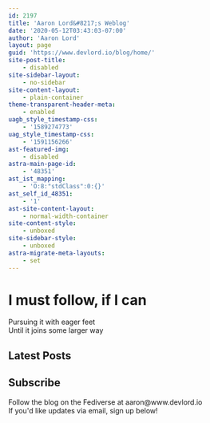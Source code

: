 ```yaml
---
id: 2197
title: 'Aaron Lord&#8217;s Weblog'
date: '2020-05-12T03:43:03-07:00'
author: 'Aaron Lord'
layout: page
guid: 'https://www.devlord.io/blog/home/'
site-post-title:
    - disabled
site-sidebar-layout:
    - no-sidebar
site-content-layout:
    - plain-container
theme-transparent-header-meta:
    - enabled
uagb_style_timestamp-css:
    - '1589274773'
uag_style_timestamp-css:
    - '1591156266'
ast-featured-img:
    - disabled
astra-main-page-id:
    - '48351'
ast_ist_mapping:
    - 'O:8:"stdClass":0:{}'
ast_self_id_48351:
    - '1'
ast-site-content-layout:
    - normal-width-container
site-content-style:
    - unboxed
site-sidebar-style:
    - unboxed
astra-migrate-meta-layouts:
    - set
---
```


<!-- wp:uagb/container {"block_id":"07933978","innerContentCustomWidthDesktop":700,"innerContentCustomWidthMobile":425,"minHeightDesktop":100,"minHeightTablet":40,"minHeightType":"vh","backgroundType":"image","backgroundImageDesktop":{"id":1903,"title":"2013-12-07 10.39.30","filename":"2013-12-07-10-39-301.jpg","url":"/assets/img/2013/12/2013-12-07-10-39-301.jpg","link":"/2013-12-07-10-39-30-2/","alt":"","author":"2","description":"","caption":"","name":"2013-12-07-10-39-30-2","status":"inherit","uploadedTo":0,"date":"2013-12-26T05:57:32.000Z","modified":"2013-12-26T05:57:32.000Z","menuOrder":0,"mime":"image/jpeg","type":"image","subtype":"jpeg","icon":"/wp-includes/images/media/default.png","dateFormatted":"December 25, 2013","nonces":{"update":"338fbd3d61","delete":"639c01b008","edit":"3ccf4194d7"},"editLink":"/wp-admin/post.php?post=1903\u0026action=edit","meta":false,"authorName":"Aaron Lord","authorLink":"/wp-admin/profile.php","filesizeInBytes":1958494,"filesizeHumanReadable":"2 MB","context":"","height":920,"width":2544,"orientation":"landscape","sizes":{"thumbnail":{"height":150,"width":150,"url":"/assets/img/2013/12/2013-12-07-10-39-301-150x150.jpg","orientation":"landscape"},"medium":{"height":108,"width":300,"url":"/assets/img/2013/12/2013-12-07-10-39-301-300x108.jpg","orientation":"landscape"},"large":{"height":370,"width":1024,"url":"/assets/img/2013/12/2013-12-07-10-39-301-1024x370.jpg","orientation":"landscape"},"full":{"url":"/assets/img/2013/12/2013-12-07-10-39-301.jpg","height":920,"width":2544,"orientation":"landscape"}},"compat":{"item":"","meta":""}},"backgroundPositionDesktop":{"x":"0.50","y":"0.00"},"gradientValue":"radial-gradient(rgba(21,50,67,0.5) 0%,rgba(26,108,122,0.5) 100%)","borderStyle":"","topPaddingDesktop":0,"bottomPaddingDesktop":0,"leftPaddingDesktop":0,"rightPaddingDesktop":0,"topPaddingTablet":100,"bottomPaddingTablet":50,"leftPaddingTablet":50,"rightPaddingTablet":50,"topPaddingMobile":100,"bottomPaddingMobile":50,"leftPaddingMobile":20,"rightPaddingMobile":20,"paddingLink":false,"variationSelected":true,"rowGapDesktop":0,"columnGapDesktop":0,"isBlockRootParent":true,"overlayType":"gradient","overlayOpacity":0.5,"minHeightTypeTablet":"vh","gradientColor1":"var(\u002d\u002dast-global-color-7)","gradientColor2":"var(\u002d\u002dast-global-color-0)","gradientType":"radial","selectGradient":"advanced"} -->
<div class="wp-block-uagb-container uagb-block-07933978 alignfull uagb-is-root-container"><div class="uagb-container-inner-blocks-wrap"><!-- wp:uagb/info-box {"classMigrate":true,"headingColor":"var(\u002d\u002dast-global-color-5)","subHeadingColor":"var(\u002d\u002dast-global-color-5)","prefixColor":"var(\u002d\u002dast-global-color-5)","prefixFontSize":28,"prefixFontSizeTablet":30,"prefixFontSizeMobile":24,"prefixFontFamily":"Montserrat","prefixFontWeight":"600","prefixLineHeight":1,"prefixLoadGoogleFonts":true,"headingTag":"h1","headFontSize":50,"headFontSizeTablet":40,"headFontSizeMobile":34,"headFontFamily":"Montserrat","headFontWeight":"600","headLoadGoogleFonts":true,"headSpace":20,"subHeadSpace":50,"block_id":"425cc6b4","ctaBorderColor":"","ctaBorderStyle":"","showPrefix":true,"showIcon":false,"paddingBtnTop":10,"paddingBtnBottom":10,"paddingBtnLeft":14,"paddingBtnRight":14,"prefixRightMargin":0,"prefixSpace":24,"prefixLeftMargin":0,"headTopMargin":0,"headRightMargin":0,"headLeftMargin":0,"blockTopPaddingMobile":50,"blockRightPaddingMobile":0,"blockLeftPaddingMobile":0,"blockBottomPaddingMobile":0,"blockPaddingLink":false,"subHeadTopMargin":0,"subHeadRightMargin":0,"subHeadLeftMargin":0,"btnBorderTopWidth":1,"btnBorderLeftWidth":1,"btnBorderRightWidth":1,"btnBorderBottomWidth":1,"btnBorderTopLeftRadius":0,"btnBorderTopRightRadius":0,"btnBorderBottomLeftRadius":0,"btnBorderBottomRightRadius":0,"btnBorderStyle":"solid","btnBorderColor":"#333"} -->
<div class="wp-block-uagb-info-box uagb-block-425cc6b4 uagb-infobox__content-wrap  uagb-infobox-icon-above-title uagb-infobox-image-valign-top"><div class="uagb-ifb-content"><div class="uagb-ifb-title-wrap"><h1 class="uagb-ifb-title">I must follow, if I can</h1></div><p class="uagb-ifb-desc">Pursuing it with eager feet<br>Until it joins some larger way</p></div></div>
<!-- /wp:uagb/info-box --></div></div>
<!-- /wp:uagb/container -->

<!-- wp:uagb/container {"block_id":"f5f6dd76","innerContentCustomWidthDesktop":1140,"innerContentCustomWidthMobile":425,"directionDesktop":"row","backgroundType":"color","backgroundSizeTablet":"cover","backgroundSizeMobile":"cover","backgroundColor":"var(\u002d\u002dast-global-color-5)","borderStyle":"","topPaddingDesktop":100,"bottomPaddingDesktop":100,"leftPaddingDesktop":0,"rightPaddingDesktop":0,"topPaddingTablet":40,"bottomPaddingTablet":40,"leftPaddingTablet":10,"rightPaddingTablet":10,"topPaddingMobile":20,"bottomPaddingMobile":20,"leftPaddingMobile":20,"rightPaddingMobile":20,"topMarginMobile":0,"bottomMarginMobile":0,"leftMarginMobile":0,"rightMarginMobile":0,"variationSelected":true,"rowGapDesktop":0,"rowGapMobile":0,"columnGapDesktop":0,"columnGapMobile":0,"isBlockRootParent":true} -->
<div class="wp-block-uagb-container uagb-block-f5f6dd76 alignfull uagb-is-root-container"><div class="uagb-container-inner-blocks-wrap"><!-- wp:uagb/container {"block_id":"f0901f80","widthDesktop":33.33,"backgroundType":"image","backgroundImageDesktop":{"id":2149,"title":"0D3E04B5-8730-43BF-97FF-FAF27C32FCB0_1_105_c","filename":"0D3E04B5-8730-43BF-97FF-FAF27C32FCB0_1_105_c.jpeg","url":"/assets/img/2024/03/0D3E04B5-8730-43BF-97FF-FAF27C32FCB0_1_105_c.jpeg","link":"/0d3e04b5-8730-43bf-97ff-faf27c32fcb0_1_105_c/","alt":"","author":"2","description":"","caption":"","name":"0d3e04b5-8730-43bf-97ff-faf27c32fcb0_1_105_c","status":"inherit","uploadedTo":0,"date":"2024-03-10T02:36:04.000Z","modified":"2024-03-10T02:36:04.000Z","menuOrder":0,"mime":"image/jpeg","type":"image","subtype":"jpeg","icon":"/wp-includes/images/media/default.png","dateFormatted":"March 9, 2024","nonces":{"update":"af28fe5f57","delete":"e00118675b","edit":"4de3106391"},"editLink":"/wp-admin/post.php?post=2149\u0026action=edit","meta":false,"authorName":"Aaron Lord","authorLink":"/wp-admin/profile.php","filesizeInBytes":236387,"filesizeHumanReadable":"231 KB","context":"","height":658,"width":1198,"orientation":"landscape","sizes":{"thumbnail":{"height":150,"width":150,"url":"/assets/img/2024/03/0D3E04B5-8730-43BF-97FF-FAF27C32FCB0_1_105_c-150x150.jpeg","orientation":"landscape"},"medium":{"height":165,"width":300,"url":"/assets/img/2024/03/0D3E04B5-8730-43BF-97FF-FAF27C32FCB0_1_105_c-300x165.jpeg","orientation":"landscape"},"large":{"height":562,"width":1024,"url":"/assets/img/2024/03/0D3E04B5-8730-43BF-97FF-FAF27C32FCB0_1_105_c-1024x562.jpeg","orientation":"landscape"},"full":{"url":"/assets/img/2024/03/0D3E04B5-8730-43BF-97FF-FAF27C32FCB0_1_105_c.jpeg","height":658,"width":1198,"orientation":"landscape"}},"compat":{"item":"","meta":""}},"backgroundPositionDesktop":{"x":0.54,"y":0.46},"backgroundImageColor":"var(\u002d\u002dast-global-color-7)","borderStyle":"","topPaddingDesktop":150,"bottomPaddingDesktop":150,"leftPaddingDesktop":50,"rightPaddingDesktop":50,"topPaddingTablet":95,"bottomPaddingTablet":95,"leftPaddingTablet":35,"rightPaddingTablet":35,"topPaddingMobile":95,"bottomPaddingMobile":95,"leftPaddingMobile":35,"rightPaddingMobile":35,"paddingLink":false,"topMarginDesktop":10,"bottomMarginDesktop":10,"leftMarginDesktop":10,"rightMarginDesktop":10,"topMarginMobile":10,"bottomMarginMobile":10,"leftMarginMobile":10,"rightMarginMobile":10,"variationSelected":true,"rowGapDesktop":0,"columnGapDesktop":0,"widthSetByUser":true,"overlayType":"color","overlayOpacity":0.3} -->
<div class="wp-block-uagb-container uagb-block-f0901f80"></div>
<!-- /wp:uagb/container -->

<!-- wp:uagb/container {"block_id":"8bec022e","widthDesktop":33.33,"backgroundType":"image","backgroundImageDesktop":{"id":1924,"title":"image","filename":"image.jpg","url":"/assets/img/2019/12/image.jpg","link":"/image-3/","alt":"","author":"2","description":"","caption":"","name":"image-3","status":"inherit","uploadedTo":0,"date":"2019-12-17T02:32:14.000Z","modified":"2019-12-17T02:32:14.000Z","menuOrder":0,"mime":"image/jpeg","type":"image","subtype":"jpeg","icon":"/wp-includes/images/media/default.png","dateFormatted":"December 16, 2019","nonces":{"update":"c92d7efc3a","delete":"e73c477c9a","edit":"3f04a191ed"},"editLink":"/wp-admin/post.php?post=1924\u0026action=edit","meta":false,"authorName":"Aaron Lord","authorLink":"/wp-admin/profile.php","filesizeInBytes":132550,"filesizeHumanReadable":"129 KB","context":"","height":640,"width":640,"orientation":"landscape","sizes":{"thumbnail":{"height":150,"width":150,"url":"/assets/img/2019/12/image-150x150.jpg","orientation":"landscape"},"medium":{"height":300,"width":300,"url":"/assets/img/2019/12/image-300x300.jpg","orientation":"landscape"},"full":{"url":"/assets/img/2019/12/image.jpg","height":640,"width":640,"orientation":"landscape"}},"compat":{"item":"","meta":""},"mediaStates":"Site Icon, Logo"},"backgroundImageColor":"var(\u002d\u002dast-global-color-7)","borderStyle":"","topPaddingDesktop":150,"bottomPaddingDesktop":150,"leftPaddingDesktop":50,"rightPaddingDesktop":50,"topPaddingTablet":95,"bottomPaddingTablet":95,"leftPaddingTablet":35,"rightPaddingTablet":35,"topPaddingMobile":95,"bottomPaddingMobile":95,"leftPaddingMobile":35,"rightPaddingMobile":35,"paddingLink":false,"topMarginDesktop":10,"bottomMarginDesktop":10,"leftMarginDesktop":10,"rightMarginDesktop":10,"topMarginMobile":10,"bottomMarginMobile":10,"leftMarginMobile":10,"rightMarginMobile":10,"variationSelected":true,"rowGapDesktop":0,"columnGapDesktop":0,"widthSetByUser":true,"overlayType":"color","overlayOpacity":0.3} -->
<div class="wp-block-uagb-container uagb-block-8bec022e"></div>
<!-- /wp:uagb/container -->

<!-- wp:uagb/container {"block_id":"3730b25c","widthDesktop":33.33,"backgroundType":"image","backgroundImageDesktop":{"id":2148,"title":"FA6D3D29-83EC-4394-B563-CAE3D4EBABFC_1_105_c","filename":"FA6D3D29-83EC-4394-B563-CAE3D4EBABFC_1_105_c.jpeg","url":"/assets/img/2024/03/FA6D3D29-83EC-4394-B563-CAE3D4EBABFC_1_105_c.jpeg","link":"/fa6d3d29-83ec-4394-b563-cae3d4ebabfc_1_105_c/","alt":"","author":"2","description":"","caption":"","name":"fa6d3d29-83ec-4394-b563-cae3d4ebabfc_1_105_c","status":"inherit","uploadedTo":0,"date":"2024-03-10T02:34:30.000Z","modified":"2024-03-10T02:34:30.000Z","menuOrder":0,"mime":"image/jpeg","type":"image","subtype":"jpeg","icon":"/wp-includes/images/media/default.png","dateFormatted":"March 9, 2024","nonces":{"update":"d28db0c134","delete":"50fc95b88c","edit":"aa331121f0"},"editLink":"/wp-admin/post.php?post=2148\u0026action=edit","meta":false,"authorName":"Aaron Lord","authorLink":"/wp-admin/profile.php","filesizeInBytes":168688,"filesizeHumanReadable":"165 KB","context":"","height":768,"width":1024,"orientation":"landscape","sizes":{"thumbnail":{"height":150,"width":150,"url":"/assets/img/2024/03/FA6D3D29-83EC-4394-B563-CAE3D4EBABFC_1_105_c-150x150.jpeg","orientation":"landscape"},"medium":{"height":225,"width":300,"url":"/assets/img/2024/03/FA6D3D29-83EC-4394-B563-CAE3D4EBABFC_1_105_c-300x225.jpeg","orientation":"landscape"},"full":{"url":"/assets/img/2024/03/FA6D3D29-83EC-4394-B563-CAE3D4EBABFC_1_105_c.jpeg","height":768,"width":1024,"orientation":"landscape"}},"compat":{"item":"","meta":""},"mediaStates":"Image Widget (2)"},"backgroundPositionDesktop":{"x":0.21,"y":0.49},"backgroundImageColor":"var(\u002d\u002dast-global-color-7)","borderStyle":"","topPaddingDesktop":150,"bottomPaddingDesktop":150,"leftPaddingDesktop":50,"rightPaddingDesktop":50,"topPaddingTablet":95,"bottomPaddingTablet":95,"leftPaddingTablet":35,"rightPaddingTablet":35,"topPaddingMobile":95,"bottomPaddingMobile":95,"leftPaddingMobile":35,"rightPaddingMobile":35,"paddingLink":false,"topMarginDesktop":10,"bottomMarginDesktop":10,"leftMarginDesktop":10,"rightMarginDesktop":10,"topMarginMobile":10,"bottomMarginMobile":10,"leftMarginMobile":10,"rightMarginMobile":10,"variationSelected":true,"rowGapDesktop":0,"columnGapDesktop":0,"widthSetByUser":true,"overlayType":"color","overlayOpacity":0.3} -->
<div class="wp-block-uagb-container uagb-block-3730b25c"></div>
<!-- /wp:uagb/container --></div></div>
<!-- /wp:uagb/container -->

<!-- wp:uagb/container {"block_id":"71f7405a","innerContentCustomWidthDesktop":1140,"innerContentCustomWidthMobile":425,"directionDesktop":"row","directionTablet":"column","alignItemsDesktop":"flex-start","backgroundType":"color","backgroundSizeTablet":"cover","backgroundSizeMobile":"cover","backgroundColor":"var(\u002d\u002dast-global-color-5)","borderStyle":"","topPaddingDesktop":0,"bottomPaddingDesktop":100,"leftPaddingDesktop":0,"rightPaddingDesktop":0,"topPaddingTablet":0,"bottomPaddingTablet":50,"leftPaddingTablet":80,"rightPaddingTablet":80,"topPaddingMobile":20,"bottomPaddingMobile":50,"leftPaddingMobile":30,"rightPaddingMobile":30,"paddingLink":false,"variationSelected":true,"rowGapDesktop":0,"columnGapDesktop":0,"isBlockRootParent":true} -->
<div class="wp-block-uagb-container uagb-block-71f7405a alignfull uagb-is-root-container"><div class="uagb-container-inner-blocks-wrap"><!-- wp:uagb/container {"block_id":"45404628","widthDesktop":50,"widthTablet":100,"alignItemsDesktop":"flex-start","alignItemsTablet":"center","borderStyle":"","topPaddingDesktop":0,"bottomPaddingDesktop":0,"leftPaddingDesktop":0,"rightPaddingDesktop":0,"topPaddingMobile":20,"bottomPaddingMobile":0,"leftPaddingMobile":0,"rightPaddingMobile":0,"paddingLink":false,"variationSelected":true,"rowGapDesktop":0,"columnGapDesktop":0,"widthSetByUser":true} -->
<div class="wp-block-uagb-container uagb-block-45404628"><!-- wp:uagb/advanced-heading {"block_id":"e669451d","classMigrate":true,"headingAlignTablet":"center","headingAlignMobile":"center","headSpace":0,"headFontWeight":"600","headFontSizeTablet":30,"headFontSizeMobile":24,"blockTopPaddingMobile":0,"blockRightPaddingMobile":0,"blockLeftPaddingMobile":0,"blockBottomPaddingMobile":0,"blockTopMarginMobile":0,"blockRightMarginMobile":0,"blockLeftMarginMobile":0,"blockBottomMarginMobile":0} -->
<div class="wp-block-uagb-advanced-heading uagb-block-e669451d"><h2 class="uagb-heading-text">Latest Posts</h2></div>
<!-- /wp:uagb/advanced-heading --></div>
<!-- /wp:uagb/container -->

<!-- wp:uagb/container {"block_id":"3aabc2a9","widthDesktop":50,"widthTablet":100,"alignItemsDesktop":"flex-start","alignItemsTablet":"center","borderStyle":"","topPaddingDesktop":0,"bottomPaddingDesktop":0,"leftPaddingDesktop":0,"rightPaddingDesktop":0,"topPaddingTablet":30,"bottomPaddingTablet":0,"leftPaddingTablet":0,"rightPaddingTablet":0,"paddingLink":false,"variationSelected":true,"rowGapDesktop":0,"columnGapDesktop":0,"widthSetByUser":true} -->
<div class="wp-block-uagb-container uagb-block-3aabc2a9"><!-- wp:latest-posts {"displayPostContent":true,"displayPostDate":true,"displayFeaturedImage":true,"featuredImageAlign":"center","featuredImageSizeSlug":"medium","featuredImageSizeWidth":300,"featuredImageSizeHeight":300,"addLinkToFeaturedImage":true,"style":{"spacing":{"margin":{"top":"0","bottom":"0"},"padding":{"right":"var:preset|spacing|20","left":"var:preset|spacing|20"}},"elements":{"link":{"color":{"text":"var:preset|color|ast-global-color-1"}}},"typography":{"fontSize":"16px"}}} /-->

<!-- wp:uagb/container {"block_id":"6e311eaa"} -->
<div class="wp-block-uagb-container uagb-block-6e311eaa"></div>
<!-- /wp:uagb/container --></div>
<!-- /wp:uagb/container --></div></div>
<!-- /wp:uagb/container -->

<!-- wp:uagb/container {"block_id":"737cf484","innerContentCustomWidthDesktop":600,"innerContentCustomWidthMobile":425,"backgroundType":"image","backgroundImageDesktop":{"id":2147,"title":"4A70967D-751E-4170-BE78-5EA80828B58E_1_105_c","filename":"4A70967D-751E-4170-BE78-5EA80828B58E_1_105_c.jpeg","url":"/assets/img/2024/03/4A70967D-751E-4170-BE78-5EA80828B58E_1_105_c.jpeg","link":"/4a70967d-751e-4170-be78-5ea80828b58e_1_105_c/","alt":"","author":"2","description":"","caption":"","name":"4a70967d-751e-4170-be78-5ea80828b58e_1_105_c","status":"inherit","uploadedTo":0,"date":"2024-03-10T02:26:32.000Z","modified":"2024-03-10T02:26:32.000Z","menuOrder":0,"mime":"image/jpeg","type":"image","subtype":"jpeg","icon":"/wp-includes/images/media/default.png","dateFormatted":"March 9, 2024","nonces":{"update":"1f92232925","delete":"7769b5b9bd","edit":"bd5ce4ccb6"},"editLink":"/wp-admin/post.php?post=2147\u0026action=edit","meta":false,"authorName":"Aaron Lord","authorLink":"/wp-admin/profile.php","filesizeInBytes":135615,"filesizeHumanReadable":"132 KB","context":"","height":769,"width":1024,"orientation":"landscape","sizes":{"thumbnail":{"height":150,"width":150,"url":"/assets/img/2024/03/4A70967D-751E-4170-BE78-5EA80828B58E_1_105_c-150x150.jpeg","orientation":"landscape"},"medium":{"height":225,"width":300,"url":"/assets/img/2024/03/4A70967D-751E-4170-BE78-5EA80828B58E_1_105_c-300x225.jpeg","orientation":"landscape"},"full":{"url":"/assets/img/2024/03/4A70967D-751E-4170-BE78-5EA80828B58E_1_105_c.jpeg","height":769,"width":1024,"orientation":"landscape"}},"compat":{"item":"","meta":""}},"backgroundAttachmentDesktop":"fixed","gradientValue":"radial-gradient(rgba(21,50,67,0.6) 0%,rgba(26,108,122,0.6) 100%)","borderStyle":"","topPaddingDesktop":190,"bottomPaddingDesktop":190,"leftPaddingDesktop":0,"rightPaddingDesktop":0,"topPaddingTablet":50,"bottomPaddingTablet":50,"leftPaddingTablet":50,"rightPaddingTablet":50,"topPaddingMobile":50,"bottomPaddingMobile":50,"leftPaddingMobile":30,"rightPaddingMobile":30,"paddingLink":false,"variationSelected":true,"rowGapDesktop":0,"columnGapDesktop":0,"isBlockRootParent":true,"overlayType":"gradient","overlayOpacity":0.6,"gradientColor1":"var(\u002d\u002dast-global-color-7)","gradientColor2":"var(\u002d\u002dast-global-color-0)","gradientType":"radial","selectGradient":"advanced"} -->
<div class="wp-block-uagb-container uagb-block-737cf484 alignfull uagb-is-root-container"><div class="uagb-container-inner-blocks-wrap"><!-- wp:uagb/info-box {"classMigrate":true,"headingColor":"var(\u002d\u002dast-global-color-5)","subHeadingColor":"var(\u002d\u002dast-global-color-5)","headingTag":"h2","headFontSizeTablet":30,"headFontSizeMobile":24,"headFontWeight":"600","headFontStyle":"italic","headTransform":"capitalize","headSpace":20,"subHeadSpace":50,"block_id":"a1136e67","ctaIcon":"","ctaText":"Contact","ctaLink":"#","ctaBtnLinkColor":"var(\u002d\u002dast-global-color-5)","ctaLinkHoverColor":"#153243","ctaBgColor":"#00000000","ctaBgHoverColor":"var(\u002d\u002dast-global-color-5)","ctaBorderColor":"","ctaBorderStyle":"","showIcon":false,"btnBorderTopWidth":2,"btnBorderLeftWidth":2,"btnBorderRightWidth":2,"btnBorderBottomWidth":2,"btnBorderTopLeftRadius":0,"btnBorderTopRightRadius":0,"btnBorderBottomLeftRadius":0,"btnBorderBottomRightRadius":0,"btnBorderStyle":"solid","btnBorderColor":"var(\u002d\u002dast-global-color-5)"} -->
<div class="wp-block-uagb-info-box uagb-block-a1136e67 uagb-infobox__content-wrap  uagb-infobox-icon-above-title uagb-infobox-image-valign-top"><div class="uagb-ifb-content"><div class="uagb-ifb-title-wrap"><h2 class="uagb-ifb-title">Subscribe</h2></div><p class="uagb-ifb-desc">Follow the blog on the Fediverse at aaron@www.devlord.io<br>If you'd like updates via email, sign up below!</p></div></div>
<!-- /wp:uagb/info-box -->

<!-- wp:mailpoet/subscription-form-block {"formId":1} /--></div></div>
<!-- /wp:uagb/container -->